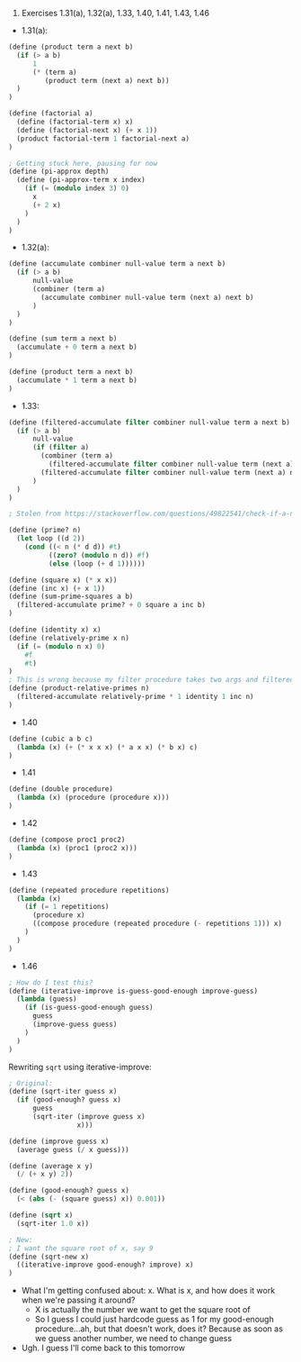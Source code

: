 1. Exercises 1.31(a), 1.32(a), 1.33, 1.40, 1.41, 1.43, 1.46

- 1.31(a):

```scheme
(define (product term a next b)
  (if (> a b)
      1
      (* (term a)
         (product term (next a) next b))
  )
)

(define (factorial a)
  (define (factorial-term x) x)
  (define (factorial-next x) (+ x 1))
  (product factorial-term 1 factorial-next a)
)

; Getting stuck here, pausing for now
(define (pi-approx depth)
  (define (pi-approx-term x index)
    (if (= (modulo index 3) 0)
      x
      (+ 2 x)
    )
  )
)
```

- 1.32(a):

```scheme
(define (accumulate combiner null-value term a next b)
  (if (> a b)
      null-value
      (combiner (term a)
        (accumulate combiner null-value term (next a) next b)
      )
  )
)

(define (sum term a next b)
  (accumulate + 0 term a next b)
)

(define (product term a next b)
  (accumulate * 1 term a next b)
)
```

- 1.33:

```scheme
(define (filtered-accumulate filter combiner null-value term a next b)
  (if (> a b)
      null-value
      (if (filter a)
        (combiner (term a)
          (filtered-accumulate filter combiner null-value term (next a) next b))
        (filtered-accumulate filter combiner null-value term (next a) next b)
      )
  )
)

; Stolen from https://stackoverflow.com/questions/49822541/check-if-a-number-is-prime

(define (prime? n)
  (let loop ((d 2))
    (cond ((< n (* d d)) #t)
          ((zero? (modulo n d)) #f)
          (else (loop (+ d 1))))))

(define (square x) (* x x))
(define (inc x) (+ x 1))
(define (sum-prime-squares a b)
  (filtered-accumulate prime? + 0 square a inc b)
)

(define (identity x) x)
(define (relatively-prime x n)
  (if (= (modulo n x) 0)
    #f
    #t)
)
; This is wrong because my filter procedure takes two args and filtered-accumulate only passes one arg
(define (product-relative-primes n)
  (filtered-accumulate relatively-prime * 1 identity 1 inc n)
)
```

- 1.40

```scheme
(define (cubic a b c)
  (lambda (x) (+ (* x x x) (* a x x) (* b x) c)
)
```

- 1.41

```scheme
(define (double procedure)
  (lambda (x) (procedure (procedure x)))
)
```

- 1.42

```scheme
(define (compose proc1 proc2)
  (lambda (x) (proc1 (proc2 x)))
)
```

- 1.43

```scheme
(define (repeated procedure repetitions)
  (lambda (x)
    (if (= 1 repetitions)
      (procedure x)
      ((compose procedure (repeated procedure (- repetitions 1))) x)
    )
  )
)
```

- 1.46

```scheme
; How do I test this?
(define (iterative-improve is-guess-good-enough improve-guess)
  (lambda (guess)
    (if (is-guess-good-enough guess)
      guess
      (improve-guess guess)
    )
  )
)
```

Rewriting `sqrt` using iterative-improve:

```scheme
; Original:
(define (sqrt-iter guess x)
  (if (good-enough? guess x)
      guess
      (sqrt-iter (improve guess x)
                 x)))

(define (improve guess x)
  (average guess (/ x guess)))

(define (average x y)
  (/ (+ x y) 2))

(define (good-enough? guess x)
  (< (abs (- (square guess) x)) 0.001))

(define (sqrt x)
  (sqrt-iter 1.0 x))

; New:
; I want the square root of x, say 9
(define (sqrt-new x)
  ((iterative-improve good-enough? improve) x)
)
```

- What I'm getting confused about: x. What is x, and how does it work when we're passing it around?
  - X is actually the number we want to get the square root of
  - So I guess I could just hardcode guess as 1 for my good-enough procedure...ah, but that doesn't work, does it? Because as soon as we guess another number, we need to change guess
- Ugh. I guess I'll come back to this tomorrow
